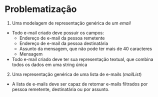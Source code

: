 # Problematização

1. Uma modelagem de representação genérica de um _email_
  - Todo e-mail criado deve possuir os campos: 
    - Endereço de e-mail da pessoa remetente 
    - Endereço de e-mail da pessoa destinatária 
    - Assunto da mensagem, que não pode ter mais de 40 caracteres 
    - Mensagem 
  - Todo e-mail criado deve ter sua representação textual, que combina todos os dados em uma string única 

2. Uma representação genérica de uma lista de e-mails (_mailList_)
  - A lista de e-mails deve ser capaz de retornar e-mails filtrados por pessoa remetente, destinatária ou por assunto. 
